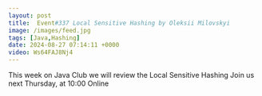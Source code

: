 ```yaml
---
layout: post
title:  Event#337 Local Sensitive Hashing by Oleksii Milovskyi
image: /images/feed.jpg
tags: [Java,Hashing]
date: 2024-08-27 07:14:11 +0000
video: Ws64FAJ8Nj4
---
```


This week on Java Club we will review the Local Sensitive Hashing
Join us next Thursday, at 10:00 Online
